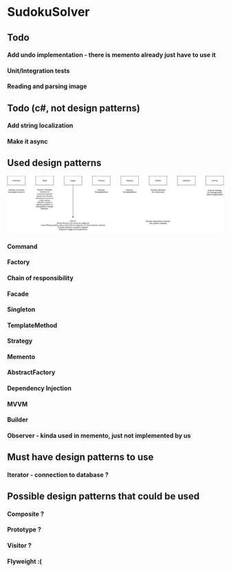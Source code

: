 # SudokuSolver

## Todo

#### Add undo implementation - there is memento already just have to use it
#### Unit/Integration tests
#### Reading and parsing image

## Todo (c#, not design patterns)
#### Add string localization
#### Make it async

## Used design patterns
![Used design patterns](SudokuSolver.png "Patterns")

#### Command
#### Factory
#### Chain of responsibility
#### Facade
#### Singleton
#### TemplateMethod
#### Strategy
#### Memento
#### AbstractFactory
#### Dependency Injection
#### MVVM
#### Builder
#### Observer - kinda used in memento, just not implemented by us

## Must have design patterns to use

#### Iterator - connection to database ?

## Possible design patterns that could be used

#### Composite ?
#### Prototype ?
#### Visitor ?
#### Flyweight :(
